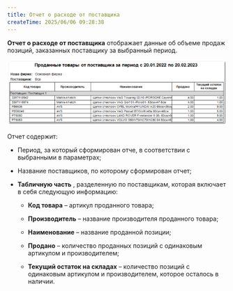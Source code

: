 ```yaml
---
title: Отчет о расходе от поставщика
createTime: 2025/06/06 09:28:38
---
```

**Отчет о расходе от поставщика**  отображает данные об объеме продаж позиций, заказанных поставщику за выбранный период.

![](../../../assets/work/three/134.png)

Отчет содержит:

- Период, за который сформирован отче, в соответствии с выбранными в параметрах;

- Название поставщиков, по которому сформирован отчет;

- **Табличную часть** , разделенную по поставщикам, которая включает в себя следующую информацию:

    - **Код товара** – артикул проданного товара;

    - **Производитель** – название производителя проданного товара;

    - **Наименование** – название проданной позиции;

    - **Продано** – количество проданных позиций с одинаковым артикулом и производителем;

    - **Текущий остаток на складах** – количество позиций с одинаковым артикулом и производителем, которое осталось в наличии.